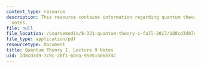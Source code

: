 ```yaml
---
content_type: resource
description: This resource contains information regarding quantum theory I, lecture
  notes.
file: null
file_location: /coursemedia/8-321-quantum-theory-i-fall-2017/1d8cd3d97c8c26f16bea95051466574c_MIT8_321F17_lec9.pdf
file_type: application/pdf
resourcetype: Document
title: Quantum Theory I, Lecture 9 Notes
uid: 1d8cd3d9-7c8c-26f1-6bea-95051466574c
---
```

